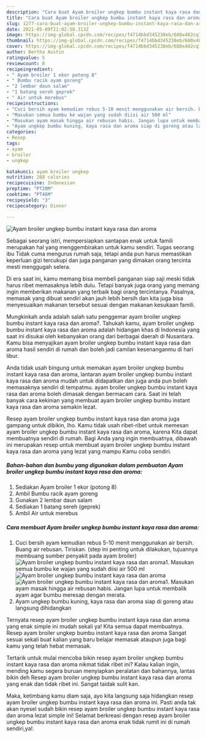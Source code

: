 ```yaml
---
description: "Cara buat Ayam broiler ungkep bumbu instant kaya rasa dan aroma yang nikmat dan Mudah Dibuat"
title: "Cara buat Ayam broiler ungkep bumbu instant kaya rasa dan aroma yang nikmat dan Mudah Dibuat"
slug: 1277-cara-buat-ayam-broiler-ungkep-bumbu-instant-kaya-rasa-dan-aroma-yang-nikmat-dan-mudah-dibuat
date: 2021-05-09T21:02:50.313Z
image: https://img-global.cpcdn.com/recipes/f4714bbd345238eb/680x482cq70/ayam-broiler-ungkep-bumbu-instant-kaya-rasa-dan-aroma-foto-resep-utama.jpg
thumbnail: https://img-global.cpcdn.com/recipes/f4714bbd345238eb/680x482cq70/ayam-broiler-ungkep-bumbu-instant-kaya-rasa-dan-aroma-foto-resep-utama.jpg
cover: https://img-global.cpcdn.com/recipes/f4714bbd345238eb/680x482cq70/ayam-broiler-ungkep-bumbu-instant-kaya-rasa-dan-aroma-foto-resep-utama.jpg
author: Bertha Austin
ratingvalue: 5
reviewcount: 8
recipeingredient:
- " Ayam broiler 1 ekor potong 8"
- " Bumbu racik ayam goreng"
- "2 lembar daun salam"
- "1 batang sereh geprek"
- " Air untuk merebus"
recipeinstructions:
- "Cuci bersih ayam kemudian rebus 5-10 menit menggunakan air bersih. Buang air rebusan. Tiriskan. (step ini penting untuk dilakukan, tujuannya membuang sumber penyakit pada ayam broiler)"
- "Masukan semua bumbu ke wajan yang sudah diisi air 500 ml"
- "Masukan ayam masak hingga air rebusan habis. Jangan lupa untuk membalik ayam agar bumbu meresap dengan merata."
- "Ayam ungkep bumbu kuning, kaya rasa dan aroma siap di goreng atau langsung dihidangkan"
categories:
- Resep
tags:
- ayam
- broiler
- ungkep

katakunci: ayam broiler ungkep 
nutrition: 268 calories
recipecuisine: Indonesian
preptime: "PT20M"
cooktime: "PT46M"
recipeyield: "3"
recipecategory: Dinner

---
```



![Ayam broiler ungkep bumbu instant kaya rasa dan aroma](https://img-global.cpcdn.com/recipes/f4714bbd345238eb/680x482cq70/ayam-broiler-ungkep-bumbu-instant-kaya-rasa-dan-aroma-foto-resep-utama.jpg)

Sebagai seorang istri, mempersiapkan santapan enak untuk famili merupakan hal yang menggembirakan untuk kamu sendiri. Tugas seorang ibu Tidak cuma mengurus rumah saja, tetapi anda pun harus memastikan keperluan gizi tercukupi dan juga panganan yang dimakan orang tercinta mesti menggugah selera.

Di era  saat ini, kamu memang bisa membeli panganan siap saji meski tidak harus ribet memasaknya lebih dulu. Tetapi banyak juga orang yang memang ingin memberikan makanan yang terbaik bagi orang tercintanya. Pasalnya, memasak yang dibuat sendiri akan jauh lebih bersih dan kita juga bisa menyesuaikan makanan tersebut sesuai dengan makanan kesukaan famili. 



Mungkinkah anda adalah salah satu penggemar ayam broiler ungkep bumbu instant kaya rasa dan aroma?. Tahukah kamu, ayam broiler ungkep bumbu instant kaya rasa dan aroma adalah hidangan khas di Indonesia yang saat ini disukai oleh kebanyakan orang dari berbagai daerah di Nusantara. Kamu bisa menyajikan ayam broiler ungkep bumbu instant kaya rasa dan aroma hasil sendiri di rumah dan boleh jadi camilan kesenanganmu di hari libur.

Anda tidak usah bingung untuk memakan ayam broiler ungkep bumbu instant kaya rasa dan aroma, lantaran ayam broiler ungkep bumbu instant kaya rasa dan aroma mudah untuk didapatkan dan juga anda pun boleh memasaknya sendiri di tempatmu. ayam broiler ungkep bumbu instant kaya rasa dan aroma boleh dimasak dengan bermacam cara. Saat ini telah banyak cara kekinian yang membuat ayam broiler ungkep bumbu instant kaya rasa dan aroma semakin lezat.

Resep ayam broiler ungkep bumbu instant kaya rasa dan aroma juga gampang untuk dibikin, lho. Kamu tidak usah ribet-ribet untuk memesan ayam broiler ungkep bumbu instant kaya rasa dan aroma, karena Kita dapat membuatnya sendiri di rumah. Bagi Anda yang ingin membuatnya, dibawah ini merupakan resep untuk membuat ayam broiler ungkep bumbu instant kaya rasa dan aroma yang lezat yang mampu Kamu coba sendiri.

<!--inarticleads1-->

##### Bahan-bahan dan bumbu yang digunakan dalam pembuatan Ayam broiler ungkep bumbu instant kaya rasa dan aroma:

1. Sediakan  Ayam broiler 1 ekor (potong 8)
1. Ambil  Bumbu racik ayam goreng
1. Gunakan 2 lembar daun salam
1. Sediakan 1 batang sereh (geprek)
1. Ambil  Air untuk merebus




<!--inarticleads2-->

##### Cara membuat Ayam broiler ungkep bumbu instant kaya rasa dan aroma:

1. Cuci bersih ayam kemudian rebus 5-10 menit menggunakan air bersih. Buang air rebusan. Tiriskan. (step ini penting untuk dilakukan, tujuannya membuang sumber penyakit pada ayam broiler)
<img src="https://img-global.cpcdn.com/steps/711d73f82e8429cd/160x128cq70/ayam-broiler-ungkep-bumbu-instant-kaya-rasa-dan-aroma-langkah-memasak-1-foto.jpg" alt="Ayam broiler ungkep bumbu instant kaya rasa dan aroma">1. Masukan semua bumbu ke wajan yang sudah diisi air 500 ml
<img src="https://img-global.cpcdn.com/steps/c3056313a924c6a2/160x128cq70/ayam-broiler-ungkep-bumbu-instant-kaya-rasa-dan-aroma-langkah-memasak-2-foto.jpg" alt="Ayam broiler ungkep bumbu instant kaya rasa dan aroma"><img src="https://img-global.cpcdn.com/steps/b7d28bc75427d1f8/160x128cq70/ayam-broiler-ungkep-bumbu-instant-kaya-rasa-dan-aroma-langkah-memasak-2-foto.jpg" alt="Ayam broiler ungkep bumbu instant kaya rasa dan aroma">1. Masukan ayam masak hingga air rebusan habis. Jangan lupa untuk membalik ayam agar bumbu meresap dengan merata.
1. Ayam ungkep bumbu kuning, kaya rasa dan aroma siap di goreng atau langsung dihidangkan




Ternyata resep ayam broiler ungkep bumbu instant kaya rasa dan aroma yang enak simple ini mudah sekali ya! Kita semua dapat membuatnya. Resep ayam broiler ungkep bumbu instant kaya rasa dan aroma Sangat sesuai sekali buat kalian yang baru belajar memasak ataupun juga bagi kamu yang telah hebat memasak.

Tertarik untuk mulai mencoba bikin resep ayam broiler ungkep bumbu instant kaya rasa dan aroma nikmat tidak ribet ini? Kalau kalian ingin, mending kamu segera buruan menyiapkan peralatan dan bahannya, lantas bikin deh Resep ayam broiler ungkep bumbu instant kaya rasa dan aroma yang enak dan tidak ribet ini. Sangat taidak sulit kan. 

Maka, ketimbang kamu diam saja, ayo kita langsung saja hidangkan resep ayam broiler ungkep bumbu instant kaya rasa dan aroma ini. Pasti anda tak akan nyesel sudah bikin resep ayam broiler ungkep bumbu instant kaya rasa dan aroma lezat simple ini! Selamat berkreasi dengan resep ayam broiler ungkep bumbu instant kaya rasa dan aroma enak tidak rumit ini di rumah sendiri,ya!.

